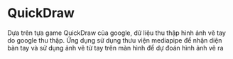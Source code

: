 # QuickDraw
Dựa trên tựa game QuickDraw của google, dữ liệu thu thập hình ảnh vẽ tay do google thu thập.
Ứng dụng sử dụng thưu viện mediapipe để nhận diện bàn tay và sử dụng ảnh vẽ từ tay trên màn hình để dự đoán hình ảnh vẽ ra
